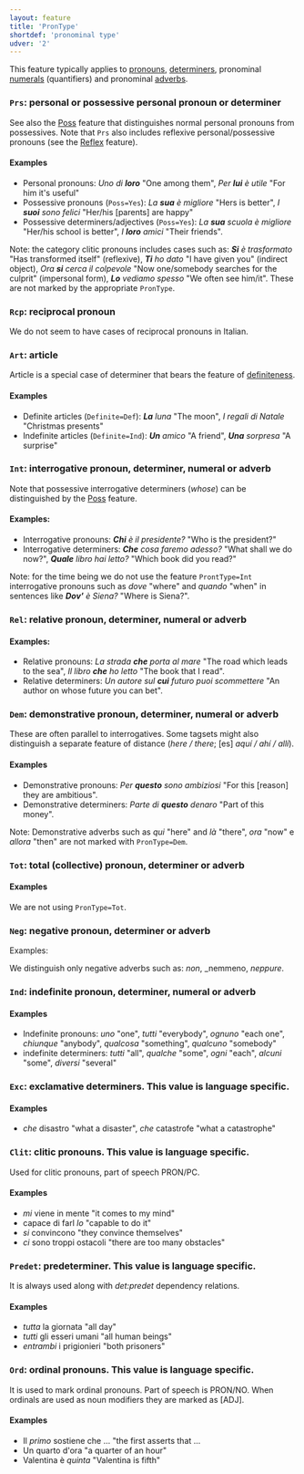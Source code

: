 ```yaml
---
layout: feature
title: 'PronType'
shortdef: 'pronominal type'
udver: '2'
---
```


This feature typically applies to [pronouns](u-pos/PRON),
[determiners](u-pos/DET), pronominal [numerals](u-pos/NUM)
(quantifiers) and pronominal [adverbs](u-pos/ADV).

### `Prs`: personal or possessive personal pronoun or determiner

See also the [Poss]() feature that distinguishes normal personal
pronouns from possessives. Note that `Prs` also includes reflexive
personal/possessive pronouns (see the [Reflex]() feature).

#### Examples

* Personal pronouns: _Uno di <b>loro</b>_ "One among them", _Per <b>lui</b> è utile_ "For him it's useful"
* Possessive pronouns (`Poss=Yes`): _La <b>sua</b> è migliore_ "Hers is better", _I <b>suoi</b> sono felici_ "Her/his [parents] are happy" 
* Possessive determiners/adjectives (`Poss=Yes`): _La <b>sua</b> scuola è migliore_ "Her/his school is better", _I <b>loro</b> amici_ "Their friends".

Note: the category clitic pronouns includes cases such as: _<b>Si</b> è trasformato_ "Has transformed itself" (reflexive), _<b>Ti</b> ho dato_ "I have given you" (indirect object), _Ora <b>si</b> cerca il colpevole_ "Now one/somebody searches for the culprit" (impersonal form), _<b>Lo</b> vediamo spesso_ "We often see him/it". These are not marked by the appropriate `PronType`. 

### `Rcp`: reciprocal pronoun

We do not seem to have cases of reciprocal pronouns in Italian.

### `Art`: article

Article is a special case of determiner that bears the feature of
[definiteness](Definite).

#### Examples

* Definite articles (`Definite=Def`): _<b>La</b> luna_ "The moon", _I regali di Natale_ "Christmas presents" 
* Indefinite articles (`Definite=Ind`): _<b>Un</b> amico_ "A friend", _<b>Una</b> sorpresa_ "A surprise"

### `Int`: interrogative pronoun, determiner, numeral or adverb

Note that possessive interrogative determiners (_whose_) can be
distinguished by the [Poss]() feature.

#### Examples: 

* Interrogative pronouns: _<b>Chi</b> è il presidente?_ "Who is the president?"
* Interrogative determiners: _<b>Che</b> cosa faremo adesso?_ "What shall we do now?", _<b>Quale</b> libro hai letto?_ "Which book did you read?"

Note: for the time being we do not use the feature `ProntType=Int` interrogative pronouns such as _dove_ "where" and _quando_ "when" in sentences like _<b>Dov'</b> è Siena?_ "Where is Siena?".
 
### `Rel`: relative pronoun, determiner, numeral or adverb

#### Examples: 

* Relative pronouns: _La strada <b>che</b> porta al mare_ "The road which leads to the sea", _Il libro <b>che</b> ho letto_ "The book that I read".
* Relative determiners: _Un autore sul <b>cui</b> futuro puoi scommettere_ "An author on whose future you can bet".


### `Dem`: demonstrative pronoun, determiner, numeral or adverb

These are often parallel to interrogatives. Some tagsets might also
distinguish a separate feature of distance (_here / there_; [es] _aquí
/ ahí / allí_).

#### Examples

* Demonstrative pronouns: _Per <b>questo</b> sono ambiziosi_ "For this [reason] they are ambitious".
* Demonstrative determiners: _Parte di <b>questo</b> denaro_ "Part of this money".

Note: Demonstrative adverbs such as _qui_ "here" and _là_ "there", _ora_ "now" e _allora_ "then" are not marked with `PronType=Dem`.

### `Tot`: total (collective) pronoun, determiner or adverb

#### Examples

We are not using `PronType=Tot`.

### `Neg`: negative pronoun, determiner or adverb

Examples: 

We distinguish only negative adverbs such as: _non_, _nemmeno, _neppure_.

### `Ind`: indefinite pronoun, determiner, numeral or adverb

#### Examples

* Indefinite pronouns: _uno_ "one", _tutti_ "everybody", _ognuno_ "each one", _chiunque_ "anybody", _qualcosa_ "something", _qualcuno_ "somebody"
* indefinite determiners: _tutti_ "all", _qualche_ "some", _ogni_ "each", _alcuni_ "some", _diversi_ "several"

### `Exc`: exclamative determiners. This value is language specific.

#### Examples

* _che_ disastro "what a disaster", _che_ catastrofe "what a catastrophe"

### `Clit`: clitic pronouns. This value is language specific.

Used for clitic pronouns, part of speech PRON/PC.

#### Examples

* _mi_ viene in mente "it comes to my mind"
* capace di farl _lo_ "capable to do it"
* _si_ convincono "they convince themselves"
* _ci_ sono troppi ostacoli "there are too many obstacles"

### `Predet`: predeterminer. This value is language specific.

It is always used along with _det:predet_ dependency relations.

#### Examples

* _tutta_ la giornata "all day"
* _tutti_ gli esseri umani "all human beings"
* _entrambi_ i prigionieri "both prisoners"

### `Ord`: ordinal pronouns. This value is language specific.

It is used to mark ordinal pronouns. Part of speech is PRON/NO. When ordinals are used as noun modifiers they are marked as [ADJ].

#### Examples

* Il _primo_ sostiene che ...  "the first asserts that ...
* Un quarto d'ora "a quarter of an hour"
* Valentina è _quinta_ "Valentina is fifth"

